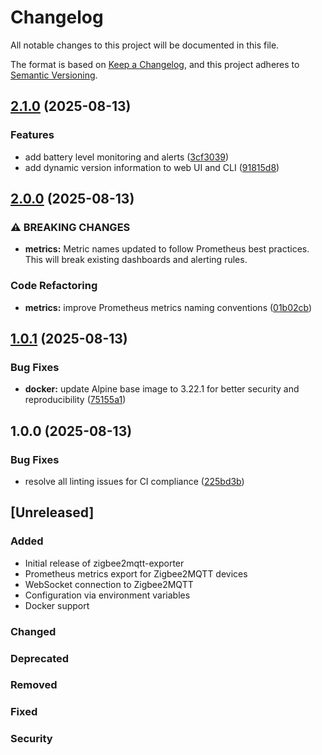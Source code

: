 # Changelog

All notable changes to this project will be documented in this file.

The format is based on [Keep a Changelog](https://keepachangelog.com/en/1.0.0/),
and this project adheres to [Semantic Versioning](https://semver.org/spec/v2.0.0.html).

## [2.1.0](https://github.com/d0ugal/zigbee2mqtt-exporter/compare/v2.0.0...v2.1.0) (2025-08-13)


### Features

* add battery level monitoring and alerts ([3cf3039](https://github.com/d0ugal/zigbee2mqtt-exporter/commit/3cf3039f0d5af4935c90090680da3251ed13f90a))
* add dynamic version information to web UI and CLI ([91815d8](https://github.com/d0ugal/zigbee2mqtt-exporter/commit/91815d8d2d19cf1b36e0502f4c90c1a5a258293c))

## [2.0.0](https://github.com/d0ugal/zigbee2mqtt-exporter/compare/v1.0.1...v2.0.0) (2025-08-13)


### ⚠ BREAKING CHANGES

* **metrics:** Metric names updated to follow Prometheus best practices. This will break existing dashboards and alerting rules.

### Code Refactoring

* **metrics:** improve Prometheus metrics naming conventions ([01b02cb](https://github.com/d0ugal/zigbee2mqtt-exporter/commit/01b02cb84083b2124aa53cc0aac8c5d91df35195))

## [1.0.1](https://github.com/d0ugal/zigbee2mqtt-exporter/compare/v1.0.0...v1.0.1) (2025-08-13)


### Bug Fixes

* **docker:** update Alpine base image to 3.22.1 for better security and reproducibility ([75155a1](https://github.com/d0ugal/zigbee2mqtt-exporter/commit/75155a1c6ede1327c47495e868bfe760c5136140))

## 1.0.0 (2025-08-13)


### Bug Fixes

* resolve all linting issues for CI compliance ([225bd3b](https://github.com/d0ugal/zigbee2mqtt-exporter/commit/225bd3b2a326eddb3e780435d19fb2c74408d7c4))

## [Unreleased]

### Added
- Initial release of zigbee2mqtt-exporter
- Prometheus metrics export for Zigbee2MQTT devices
- WebSocket connection to Zigbee2MQTT
- Configuration via environment variables
- Docker support

### Changed

### Deprecated

### Removed

### Fixed

### Security
